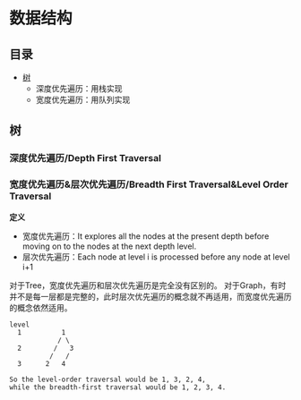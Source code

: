 # 数据结构

## 目录

- [树](#树20230909)
  - 深度优先遍历：用栈实现
  - 宽度优先遍历：用队列实现

## 树 <a name = "树20230909">

### 深度优先遍历/Depth First Traversal

### 宽度优先遍历&层次优先遍历/Breadth First Traversal&Level Order Traversal

**定义**

- 宽度优先遍历：It explores all the nodes at the present depth before moving on to the nodes at the next depth level.
- 层次优先遍历：Each node at level i is processed before any node at level i+1

对于Tree，宽度优先遍历和层次优先遍历是完全没有区别的。
对于Graph，有时并不是每一层都是完整的，此时层次优先遍历的概念就不再适用，而宽度优先遍历的概念依然适用。
```
level
  1          1
            / \
  2        /   3
          /   /
  3      2   4

So the level-order traversal would be 1, 3, 2, 4,
while the breadth-first traversal would be 1, 2, 3, 4.
```
